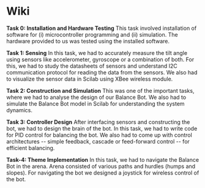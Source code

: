 # Wiki

**Task 0: Installation and Hardware Testing**
This task involved installation of software for (i) microcontroller programming and (ii) simulation. The hardware provided to us was tested using the installed software. 

**Task 1: Sensing**
In this task, we had to accurately measure the tilt angle using sensors like accelerometer, gyroscope or a combination of both. For this, we had to study the datasheets of sensors and understand I2C communication protocol for reading the data from the sensors. We also had to visualize the sensor data in Scilab using XBee wireless module. 

**Task 2: Construction and Simulation**
This was one of the important tasks, where we had to analyse the design of our Balance Bot. We  also had to simulate the Balance Bot model in Scilab for understanding the system dynamics. 

**Task 3: Controller Design**
After interfacing sensors and constructing the bot, we had to design the brain of the bot. In this task, we had to write code for PID control for balancing the bot. We also had to come up with control architectures -- simple feedback, cascade or feed-forward control -- for efficient balancing. 

**Task-4: Theme Implementation**
In this task, we had to navigate the Balance Bot in the arena. Arena consisted of various paths and hurdles (humps and slopes). For navigating the bot we designed a joystick for wireless control of the bot. 

